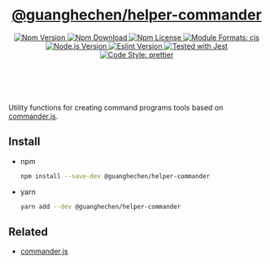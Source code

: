 <header>
  <h1 align="center">
    <a href="https://github.com/guanghechen/node-scaffolds/tree/@guanghechen/helper-commander@5.0.4/packages/helper-commander#readme">@guanghechen/helper-commander</a>
  </h1>
  <div align="center">
    <a href="https://www.npmjs.com/package/@guanghechen/helper-commander">
      <img
        alt="Npm Version"
        src="https://img.shields.io/npm/v/@guanghechen/helper-commander.svg"
      />
    </a>
    <a href="https://www.npmjs.com/package/@guanghechen/helper-commander">
      <img
        alt="Npm Download"
        src="https://img.shields.io/npm/dm/@guanghechen/helper-commander.svg"
      />
    </a>
    <a href="https://www.npmjs.com/package/@guanghechen/helper-commander">
      <img
        alt="Npm License"
        src="https://img.shields.io/npm/l/@guanghechen/helper-commander.svg"
      />
    </a>
    <a href="#install">
      <img
        alt="Module Formats: cjs"
        src="https://img.shields.io/badge/module_formats-cjs-green.svg"
      />
    </a>
    <a href="https://github.com/nodejs/node">
      <img
        alt="Node.js Version"
        src="https://img.shields.io/node/v/@guanghechen/helper-commander"
      />
    </a>
    <a href="https://github.com/facebook/jest">
      <img
        alt="Eslint Version"
        src="https://img.shields.io/npm/dependency-version/@guanghechen/helper-commander/peer/jest"
      />
    </a>
    <a href="https://github.com/facebook/jest">
      <img
        alt="Tested with Jest"
        src="https://img.shields.io/badge/tested_with-jest-9c465e.svg"
      />
    </a>
    <a href="https://github.com/prettier/prettier">
      <img
        alt="Code Style: prettier"
        src="https://img.shields.io/badge/code_style-prettier-ff69b4.svg?style=flat-square"
      />
    </a>
  </div>
</header>
<br/>


Utility functions for creating command programs tools based on [commander.js][].

## Install

* npm

  ```bash
  npm install --save-dev @guanghechen/helper-commander
  ```

* yarn

  ```bash
  yarn add --dev @guanghechen/helper-commander
  ```


## Related

* [commander.js][]


[homepage]: https://github.com/guanghechen/node-scaffolds/tree/@guanghechen/helper-commander@5.0.4/packages/helper-commander#readme
[commander.js]: https://github.com/tj/commander.js/

